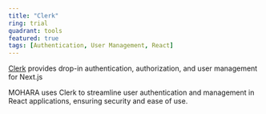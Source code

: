 ```yaml
---
title: "Clerk"
ring: trial
quadrant: tools
featured: true
tags: [Authentication, User Management, React]
---
```


[Clerk](https://clerk.dev/) provides drop-in authentication, authorization, and user management for Next.js

MOHARA uses Clerk to streamline user authentication and management in React applications, ensuring security and ease of use.
